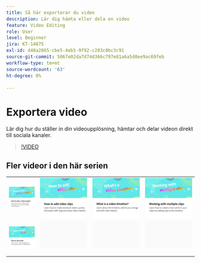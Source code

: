 ```yaml
---
title: Så här exporterar du video
description: Lär dig hämta eller dela en video
feature: Video Editing
role: User
level: Beginner
jira: KT-14875
exl-id: d40a2865-cbe5-4eb5-9f92-c283c0bc3c91
source-git-commit: 5067e02da7d74d366c797e81a6a5d0ee9ac69feb
workflow-type: tm+mt
source-wordcount: '63'
ht-degree: 0%

---
```


# Exportera video

Lär dig hur du ställer in din videoupplösning, hämtar och delar videon direkt till sociala kanaler.

>[!VIDEO](https://video.tv.adobe.com/v/3427093?quality=12&learn=on&hidetitle=true)

## Fler videor i den här serien

<table style="table-layout:fixed">
<tr>
   <td>
         <a href="start-video.md">
            <img alt="Starta ett videoprojekt" src="assets/start-video.png" />
         </a>
   </td>
  <td>
         <a href="add-video-clips.md">
            <img alt="Lägga till videoklipp" src="assets/add-video-clips.png" />
         </a>
   </td>
   <td>
         <a href="video-timeline.md">
            <img alt="Vad är en videotidslinje?" src="assets/video-timeline.png" />
         </a>
   </td>
   <td>
         <a href="multiple-clips.md">
            <img alt="Arbeta med flera klipp" src="assets/multiple-clips.png" />
         </a>
   </td>
</tr>
<tr>
  <td>
         <a href="add-audio-video.md">
            <img alt="Lägga till ljud" src="assets/add-audio-video.png" />
         </a>
   </td>
   <td>
    <img alt="Avgränsare" src="../assets/Gray_thumbnail.png" />
    <div>
    <br>
   </td>
   <td>
    <img alt="Avgränsare" src="../assets/Gray_thumbnail.png" />
    <div>
    <br>
   </td>
   <td>
    <img alt="Avgränsare" src="../assets/Gray_thumbnail.png" />
    <div>
    <br>
   </td>
</tr>
</table>
